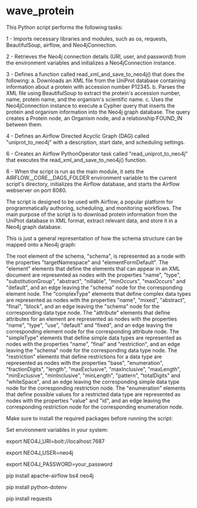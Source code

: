 # wave_protein


This Python script performs the following tasks:

1 - Imports necessary libraries and modules, such as os, requests, BeautifulSoup, airflow, and Neo4jConnection.

2 - Retrieves the Neo4j connection details (URI, user, and password) from the environment variables and initializes a Neo4jConnection instance.

3 - Defines a function called read_xml_and_save_to_neo4j() that does the following:
a. Downloads an XML file from the UniProt database containing information about a protein with accession number P12345.
b. Parses the XML file using BeautifulSoup to extract the protein's accession number, name, protein name, and the organism's scientific name.
c. Uses the Neo4jConnection instance to execute a Cypher query that inserts the protein and organism information into the Neo4j graph database. The query creates a Protein node, an Organism node, and a relationship FOUND_IN between them.

4 - Defines an Airflow Directed Acyclic Graph (DAG) called "uniprot_to_neo4j" with a description, start date, and scheduling settings.

6 - Creates an Airflow PythonOperator task called "read_uniprot_to_neo4j" that executes the read_xml_and_save_to_neo4j() function.

6 - When the script is run as the main module, it sets the AIRFLOW__CORE__DAGS_FOLDER environment variable to the current script's directory, initializes the Airflow database, and starts the Airflow webserver on port 8080.

The script is designed to be used with Airflow, a popular platform for programmatically authoring, scheduling, and monitoring workflows. The main purpose of the script is to download protein information from the UniProt database in XML format, extract relevant data, and store it in a Neo4j graph database.

This is just a general representation of how the schema structure can be mapped onto a Neo4j graph:

The root element of the schema, "schema", is represented as a node with the properties "targetNamespace" and "elementFormDefault".
The "element" elements that define the elements that can appear in an XML document are represented as nodes with the properties "name", "type", "substitutionGroup", "abstract", "nillable", "minOccurs", "maxOccurs" and "default", and an edge leaving the "schema" node for the corresponding element node.
The "complexType" elements that define complex data types are represented as nodes with the properties "name", "mixed", "abstract", "final", "block", and an edge leaving the "schema" node for the corresponding data type node.
The "attribute" elements that define attributes for an element are represented as nodes with the properties "name", "type", "use", "default" and "fixed", and an edge leaving the corresponding element node for the corresponding attribute node.
The "simpleType" elements that define simple data types are represented as nodes with the properties "name", "final" and "restriction", and an edge leaving the "schema" node for the corresponding data type node.
The "restriction" elements that define restrictions for a data type are represented as nodes with the properties "base", "enumeration", "fractionDigits", "length", "maxExclusive", "maxInclusive", "maxLength", "minExclusive", "minInclusive", "minLength", "pattern", "totalDigits" and "whiteSpace", and an edge leaving the corresponding simple data type node for the corresponding restriction node.
The "enumeration" elements that define possible values for a restricted data type are represented as nodes with the properties "value" and "id", and an edge leaving the corresponding restriction node for the corresponding enumeration node.


Make sure to install the required packages before running the script:

Set environment variables in your system:

export NEO4J_URI=bolt://localhost:7687

export NEO4J_USER=neo4j

export NEO4J_PASSWORD=your_password


pip install apache-airflow bs4 neo4j

pip install python-dotenv

pip install requests

